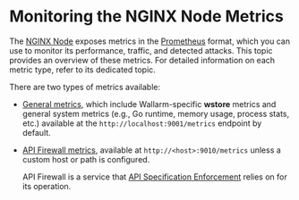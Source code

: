[nginx-node-landing]:  ../installation/nginx-native-node-internals.md#nginx-node
[nginx-node-6.4.1]: ../updating-migrating/node-artifact-versions.md#641-2025-08-07
[nginx-node-changelog]: ../updating-migrating/node-artifact-versions.md
[AIO]: ../installation/nginx/all-in-one.md
[inline]:  ../installation/nginx-native-node-internals.md#in-line
[docker]: ../admin-en/installation-docker-en.md
[IC]: ../admin-en/installation-kubernetes-en.md
[sidecar]: ../installation/kubernetes/sidecar-proxy/deployment.md
[wstore-metrics]: ../admin-en/wstore-metrics.md
[apifw-metrics]: ../admin-en/apifw-metrics.md
[api-spec-enforcement]: ../api-specification-enforcement/overview.md

# Monitoring the NGINX Node Metrics

The [NGINX Node][nginx-node-landing] exposes metrics in the [Prometheus](https://prometheus.io/docs/instrumenting/exposition_formats/) format, which you can use to monitor its performance, traffic, and detected attacks. This topic provides an overview of these metrics. For detailed information on each metric type, refer to its dedicated topic.

There are two types of metrics available:

* [General metrics][wstore-metrics], which include Wallarm-specific **wstore** metrics and general system metrics (e.g., Go runtime, memory usage, process stats, etc.) available at the `http://localhost:9001/metrics` endpoint by default. 
* [API Firewall metrics][apifw-metrics], available at `http://<host>:9010/metrics` unless a custom host or path is configured.

    API Firewall is a service that [API Specification Enforcement][api-spec-enforcement] relies on for its operation.
